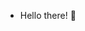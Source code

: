 - Hello there! 👋


<!---
Theekshanalk862/Theekshanalk862 is a ✨ special ✨ repository because its `README.md` (this file) appears on your GitHub profile.
You can click the Preview link to take a look at your changes.
--->
